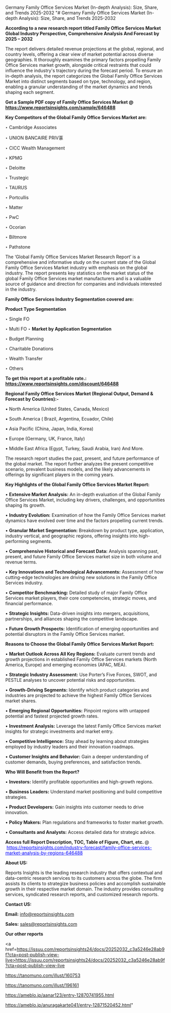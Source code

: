 Germany Family Office Services Market (In-depth Analysis): Size, Share, and Trends 2025-2032
"# Germany Family Office Services Market (In-depth Analysis): Size, Share, and Trends 2025-2032

<strong>According to a new research report titled Family Office Services Market Global Industry Perspective, Comprehensive Analysis And Forecast by 2025 – 2032</strong>

The report delivers detailed revenue projections at the global, regional, and country levels, offering a clear view of market potential across diverse geographies. It thoroughly examines the primary factors propelling Family Office Services market growth, alongside critical restraints that could influence the industry's trajectory during the forecast period. To ensure an in-depth analysis, the report categorizes the Global Family Office Services Market into distinct segments based on type, technology, and region, enabling a granular understanding of the market dynamics and trends shaping each segment.

<strong>Get a Sample PDF copy of Family Office Services Market </strong><strong>@<a href=https://www.reportsinsights.com/sample/646488 style=color:#0000ff;> https://www.reportsinsights.com/sample/646488</a></strong></font>

<strong>Key Competitors of the Global Family Office Services Market are:</strong>

‣ Cambridge Associates

‣ UNION BANCAIRE PRIV蒃

‣ CICC Wealth Management

‣ KPMG

‣ Deloitte

‣ Trustegic

‣ TAURUS

‣ Portcullis

‣ Matter

‣ PwC

‣ Ocorian

‣ Biltmore

‣ Pathstone

The ‘Global Family Office Services Market Research Report’ is a comprehensive and informative study on the current state of the Global Family Office Services Market industry with emphasis on the global industry. The report presents key statistics on the market status of the global Family Office Services market manufacturers and is a valuable source of guidance and direction for companies and individuals interested in the industry.

<strong>Family Office Services Industry Segmentation covered are:</strong>

<strong>Product Type Segmentation</strong>

‣ Single FO

‣ Multi FO
‣ 
<strong>Market by Application Segmentation</strong>

‣ Budget Planning

‣ Charitable Donations

‣ Wealth Transfer

‣ Others

<strong>To get this report at a profitable rate.: <a href=https://www.reportsinsights.com/discount/646488 style=color:#0000ff;>https://www.reportsinsights.com/discount/646488</a></strong></font>

<strong>Regional Family Office Services Market (Regional Output, Demand &amp; Forecast by Countries):-</strong>

• North America (United States, Canada, Mexico)

• South America ( Brazil, Argentina, Ecuador, Chile)

• Asia Pacific (China, Japan, India, Korea)

• Europe (Germany, UK, France, Italy)

• Middle East Africa (Egypt, Turkey, Saudi Arabia, Iran) And More.

The research report studies the past, present, and future performance of the global market. The report further analyzes the present competitive scenario, prevalent business models, and the likely advancements in offerings by significant players in the coming years.

<strong>Key Highlights of the Global Family Office Services Market Report:</strong>

• <strong>Extensive Market Analysis:</strong> An in-depth evaluation of the Global Family Office Services Market, including key drivers, challenges, and opportunities shaping its growth.

• <strong>Industry Evolution:</strong> Examination of how the Family Office Services market dynamics have evolved over time and the factors propelling current trends.

• <strong>Granular Market Segmentation:</strong> Breakdown by product type, application, industry vertical, and geographic regions, offering insights into high-performing segments.

• <strong>Comprehensive Historical and Forecast Data:</strong> Analysis spanning past, present, and future Family Office Services market size in both volume and revenue terms.

• <strong>Key Innovations and Technological Advancements:</strong> Assessment of how cutting-edge technologies are driving new solutions in the Family Office Services industry.

• <strong>Competitor Benchmarking:</strong> Detailed study of major Family Office Services market players, their core competencies, strategic moves, and financial performance.

• <strong>Strategic Insights:</strong> Data-driven insights into mergers, acquisitions, partnerships, and alliances shaping the competitive landscape.

• <strong>Future Growth Prospects:</strong> Identification of emerging opportunities and potential disruptors in the Family Office Services market.

<strong>Reasons to Choose the Global Family Office Services Market Report:</strong>

• <strong>Market Outlook Across All Key Regions:</strong> Evaluate current trends and growth projections in established Family Office Services markets (North America, Europe) and emerging economies (APAC, MEA).

• <strong>Strategic Industry Assessment:</strong> Use Porter’s Five Forces, SWOT, and PESTLE analyses to uncover potential risks and opportunities.

• <strong>Growth-Driving Segments:</strong> Identify which product categories and industries are projected to achieve the highest Family Office Services market shares.

• <strong>Emerging Regional Opportunities:</strong> Pinpoint regions with untapped potential and fastest projected growth rates.

• <strong>Investment Analysis:</strong> Leverage the latest Family Office Services market insights for strategic investments and market entry.

• <strong>Competitive Intelligence:</strong> Stay ahead by learning about strategies employed by industry leaders and their innovation roadmaps.

• <strong>Customer Insights and Behavior:</strong> Gain a deeper understanding of customer demands, buying preferences, and satisfaction trends.

<strong>Who Will Benefit from the Report?</strong>

• <strong>Investors:</strong> Identify profitable opportunities and high-growth regions.

• <strong>Business Leaders:</strong> Understand market positioning and build competitive strategies.

• <strong>Product Developers:</strong> Gain insights into customer needs to drive innovation.

• <strong>Policy Makers:</strong> Plan regulations and frameworks to foster market growth.

• <strong>Consultants and Analysts:</strong> Access detailed data for strategic advice.
</ul>
<strong>Access full Report Description, TOC, Table of Figure, Chart, etc. </strong>@  <a href=https://reportsinsights.com/industry-forecast/family-office-services-market-analysis-by-regions-646488 style=color:#0000ff;>https://reportsinsights.com/industry-forecast/family-office-services-market-analysis-by-regions-646488</a></font>

<strong><strong>About US</strong>:</strong>

Reports Insights is the leading research industry that offers contextual and data-centric research services to its customers across the globe. The firm assists its clients to strategize business policies and accomplish sustainable growth in their respective market domain. The industry provides consulting services, syndicated research reports, and customized research reports.

<strong>Contact US:</strong>

<p class=""""><b>Email:</b> <a href=mailto:info@reportsinsights.com>info@reportsinsights.com</a></p>
<p class=""""><b>Sales:</b> <a href=mailto:sales@reportsinsights.com>sales@reportsinsights.com</a></p>

<strong>Our other reports</strong>

<a href=https://issuu.com/reportsinsights24/docs/20252032_c3a5246e28ab9f?cta=post-publish-view-live>https://issuu.com/reportsinsights24/docs/20252032_c3a5246e28ab9f?cta=post-publish-view-live</a>

<a href=https://tanomuno.com/illust/160753>https://tanomuno.com/illust/160753</a>

<a href=https://tanomuno.com/illust/196161>https://tanomuno.com/illust/196161</a>

<a href=https://ameblo.jp/aanar123/entry-12870741955.html>https://ameblo.jp/aanar123/entry-12870741955.html</a>

<a href=https://ameblo.jp/anuragakarte041/entry-12871520452.html>https://ameblo.jp/anuragakarte041/entry-12871520452.html</a>"
